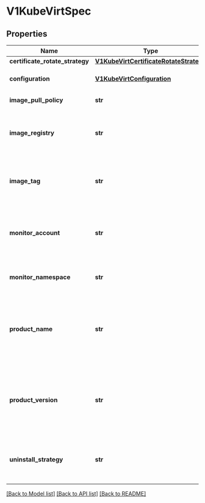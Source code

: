 # V1KubeVirtSpec

## Properties
Name | Type | Description | Notes
------------ | ------------- | ------------- | -------------
**certificate_rotate_strategy** | [**V1KubeVirtCertificateRotateStrategy**](V1KubeVirtCertificateRotateStrategy.md) |  | [optional] 
**configuration** | [**V1KubeVirtConfiguration**](V1KubeVirtConfiguration.md) | holds kubevirt configurations. same as the virt-configMap | [optional] 
**image_pull_policy** | **str** | The ImagePullPolicy to use. | [optional] 
**image_registry** | **str** | The image registry to pull the container images from Defaults to the same registry the operator&#39;s container image is pulled from. | [optional] 
**image_tag** | **str** | The image tag to use for the continer images installed. Defaults to the same tag as the operator&#39;s container image. | [optional] 
**monitor_account** | **str** | The name of the Prometheus service account that needs read-access to KubeVirt endpoints Defaults to prometheus-k8s | [optional] 
**monitor_namespace** | **str** | The namespace Prometheus is deployed in Defaults to openshift-monitor | [optional] 
**product_name** | **str** | Designate the apps.kubevirt.io/part-of label for KubeVirt components. Useful if KubeVirt is included as part of a product. If ProductName is not specified, the part-of label will be omitted. | [optional] 
**product_version** | **str** | Designate the apps.kubevirt.io/version label for KubeVirt components. Useful if KubeVirt is included as part of a product. If ProductVersion is not specified, KubeVirt&#39;s version will be used. | [optional] 
**uninstall_strategy** | **str** | Specifies if kubevirt can be deleted if workloads are still present. This is mainly a precaution to avoid accidental data loss | [optional] 

[[Back to Model list]](../README.md#documentation-for-models) [[Back to API list]](../README.md#documentation-for-api-endpoints) [[Back to README]](../README.md)


